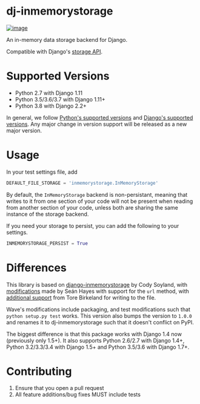 # dj-inmemorystorage

[![image](https://travis-ci.org/waveaccounting/dj-inmemorystorage.png?branch=master)](https://travis-ci.org/waveaccounting/dj-inmemorystorage)

An in-memory data storage backend for Django.

Compatible with Django's [storage
API](https://docs.djangoproject.com/en/dev/ref/files/storage/).

# Supported Versions

  - Python 2.7 with Django 1.11
  - Python 3.5/3.6/3.7 with Django 1.11+
  - Python 3.8 with Django 2.2+

In general, we follow [Python's supported
versions](https://devguide.python.org/#status-of-python-branches) and
[Django's supported
versions](https://docs.djangoproject.com/en/dev/faq/install/#what-python-version-can-i-use-with-django).
Any major change in version support will be released as a new major
version.

# Usage

In your test settings file, add

``` python
DEFAULT_FILE_STORAGE = 'inmemorystorage.InMemoryStorage'
```

By default, the `InMemoryStorage` backend is non-persistant, meaning
that writes to it from one section of your code will not be present when
reading from another section of your code, unless both are sharing the
same instance of the storage backend.

If you need your storage to persist, you can add the following to your
settings.

``` python
INMEMORYSTORAGE_PERSIST = True
```

# Differences

This library is based on
[django-inmemorystorage](https://github.com/codysoyland/django-inmemorystorage)
by Cody Soyland, with
[modifications](https://github.com/SeanHayes/django-inmemorystorage)
made by Seán Hayes with support for the `url` method, with [additional
support](https://github.com/Vostopia/django-inmemorystorage) from Tore
Birkeland for writing to the file.

Wave's modifications include packaging, and test modifications such that
`python setup.py test` works. This version also bumps the version to
`1.0.0` and renames it to dj-inmemorystorage such that it doesn't
conflict on PyPI.

The biggest difference is that this package works with Django 1.4 now
(previously only 1.5+). It also supports Python 2.6/2.7 with Django
1.4+, Python 3.2/3.3/3.4 with Django 1.5+ and Python 3.5/3.6 with Django
1.7+.

# Contributing

1.  Ensure that you open a pull request
2.  All feature additions/bug fixes MUST include tests
